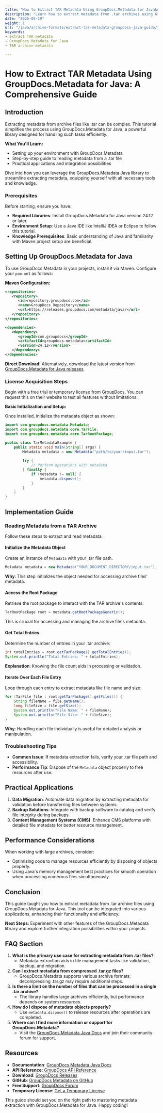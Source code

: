 ```yaml
---
title: "How to Extract TAR Metadata Using GroupDocs.Metadata for Java&#58; A Step-by-Step Guide"
description: "Learn how to extract metadata from .tar archives using GroupDocs.Metadata for Java with this comprehensive guide, covering setup, code implementation, and practical applications."
date: "2025-05-19"
weight: 1
url: "/java/archive-formats/extract-tar-metadata-groupdocs-java-guide/"
keywords:
- extract TAR metadata
- GroupDocs.Metadata for Java
- TAR archive metadata

---
```



# How to Extract TAR Metadata Using GroupDocs.Metadata for Java: A Comprehensive Guide

## Introduction

Extracting metadata from archive files like .tar can be complex. This tutorial simplifies the process using GroupDocs.Metadata for Java, a powerful library designed for handling such tasks efficiently.

**What You'll Learn:**
- Setting up your environment with GroupDocs.Metadata
- Step-by-step guide to reading metadata from a .tar file
- Practical applications and integration possibilities

Dive into how you can leverage the GroupDocs.Metadata Java library to streamline extracting metadata, equipping yourself with all necessary tools and knowledge.

### Prerequisites

Before starting, ensure you have:

- **Required Libraries**: Install GroupDocs.Metadata for Java version 24.12 or later.
- **Environment Setup**: Use a Java IDE like IntelliJ IDEA or Eclipse to follow this tutorial.
- **Knowledge Prerequisites**: Basic understanding of Java and familiarity with Maven project setup are beneficial.

## Setting Up GroupDocs.Metadata for Java

To use GroupDocs.Metadata in your projects, install it via Maven. Configure your `pom.xml` as follows:

**Maven Configuration:**
```xml
<repositories>
   <repository>
      <id>repository.groupdocs.com</id>
      <name>GroupDocs Repository</name>
      <url>https://releases.groupdocs.com/metadata/java/</url>
   </repository>
</repositories>

<dependencies>
   <dependency>
      <groupId>com.groupdocs</groupId>
      <artifactId>groupdocs-metadata</artifactId>
      <version>24.12</version>
   </dependency>
</dependencies>
```

**Direct Download**: Alternatively, download the latest version from [GroupDocs.Metadata for Java releases](https://releases.groupdocs.com/metadata/java/).

### License Acquisition Steps

Begin with a free trial or temporary license from GroupDocs. You can request this on their website to test all features without limitations.

**Basic Initialization and Setup:**

Once installed, initialize the metadata object as shown:

```java
import com.groupdocs.metadata.Metadata;
import com.groupdocs.metadata.core.TarFile;
import com.groupdocs.metadata.core.TarRootPackage;

public class TarMetadataExample {
    public static void main(String[] args) {
        Metadata metadata = new Metadata("path/to/your/input.tar");
        
        try {
            // Perform operations with metadata
        } finally {
            if (metadata != null) {
                metadata.dispose();
            }
        }
    }
}
```

## Implementation Guide

### Reading Metadata from a TAR Archive

Follow these steps to extract and read metadata:

#### Initialize the Metadata Object
Create an instance of `Metadata` with your .tar file path.

```java
Metadata metadata = new Metadata("YOUR_DOCUMENT_DIRECTORY/input.tar");
```
**Why**: This step initializes the object needed for accessing archive files' metadata.

#### Access the Root Package
Retrieve the root package to interact with the TAR archive's contents:

```java
TarRootPackage root = metadata.getRootPackageGeneric();
```
This is crucial for accessing and managing the archive file's metadata.

#### Get Total Entries
Determine the number of entries in your .tar archive:

```java
int totalEntries = root.getTarPackage().getTotalEntries();
System.out.println("Total Entries: " + totalEntries);
```
**Explanation**: Knowing the file count aids in processing or validation.

#### Iterate Over Each File Entry
Loop through each entry to extract metadata like file name and size:

```java
for (TarFile file : root.getTarPackage().getFiles()) {
    String fileName = file.getName();
    long fileSize = file.getSize();
    System.out.println("File Name: " + fileName);
    System.out.println("File Size: " + fileSize);
}
```
**Why**: Handling each file individually is useful for detailed analysis or manipulation.

### Troubleshooting Tips
- **Common Issue**: If metadata extraction fails, verify your .tar file path and accessibility.
- **Performance Tip**: Dispose of the `Metadata` object properly to free resources after use.

## Practical Applications
1. **Data Migration**: Automate data migration by extracting metadata for validation before transferring files between systems.
2. **Backup Solutions**: Integrate with backup software to catalog and verify file integrity during backups.
3. **Content Management Systems (CMS)**: Enhance CMS platforms with detailed file metadata for better resource management.

## Performance Considerations
When working with large archives, consider:
- Optimizing code to manage resources efficiently by disposing of objects properly.
- Using Java's memory management best practices for smooth operation when processing numerous files simultaneously.

## Conclusion
This guide taught you how to extract metadata from .tar archive files using GroupDocs.Metadata for Java. This tool can be integrated into various applications, enhancing their functionality and efficiency.

**Next Steps**: Experiment with other features of the GroupDocs.Metadata library and explore further integration possibilities within your projects.

## FAQ Section
1. **What is the primary use case for extracting metadata from .tar files?**
   - Metadata extraction aids in file management tasks like validation, backup, and migration.
2. **Can I extract metadata from compressed .tar.gz files?**
   - GroupDocs.Metadata supports various archive formats; decompressing .tar.gz may require additional steps.
3. **Is there a limit on the number of files that can be processed in a single .tar archive?**
   - The library handles large archives efficiently, but performance depends on system resources.
4. **How do I dispose of metadata objects properly?**
   - Use `metadata.dispose()` to release resources after operations are completed.
5. **Where can I find more information or support for GroupDocs.Metadata?**
   - Visit the [GroupDocs Metadata Java Docs](https://docs.groupdocs.com/metadata/java/) and join their community forum for support.

## Resources
- **Documentation**: [GroupDocs Metadata Java Docs](https://docs.groupdocs.com/metadata/java/)
- **API Reference**: [GroupDocs API Reference](https://reference.groupdocs.com/metadata/java/)
- **Download**: [GroupDocs Releases](https://releases.groupdocs.com/metadata/java/)
- **GitHub**: [GroupDocs Metadata on GitHub](https://github.com/groupdocs-metadata/GroupDocs.Metadata-for-Java)
- **Free Support**: [GroupDocs Forum](https://forum.groupdocs.com/c/metadata/)
- **Temporary License**: [Get a Temporary License](https://purchase.groupdocs.com/temporary-license/) 

This guide should set you on the right path to mastering metadata extraction with GroupDocs.Metadata for Java. Happy coding!

